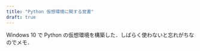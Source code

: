 ```yaml
---
title: "Python 仮想環境に関する覚書"
draft: true
---
```


Windows 10 で Python の仮想環境を構築した．しばらく使わないと忘れがちなのでメモ．


